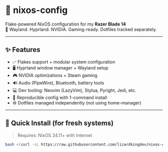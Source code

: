 # 🧬 nixos-config

Flake-powered NixOS configuration for my **Razer Blade 14**  
🚀 Wayland. Hyprland. NVIDIA. Gaming-ready. Dotfiles tracked separately.

---

## ✨ Features

- ✅ Flakes support + modular system configuration
- 🖥️ Hyprland window manager + Wayland setup
- 🎮 NVIDIA optimizations + Steam gaming
- 🔊 Audio (PipeWire), Bluetooth, battery tools
- 💻 Dev tooling: Neovim (LazyVim), Stylua, Pyright, Jedi, etc.
- 🔄 Reproducible config with 1-command install
- ⚙️ Dotfiles managed independently (not using home-manager)

---

## 🧪 Quick Install (for fresh systems)

> Requires: NixOS 24.11+ with Internet

```bash
bash <(curl -sL https://raw.githubusercontent.com/lizardkingdev/nixos-config/main/install.sh)

